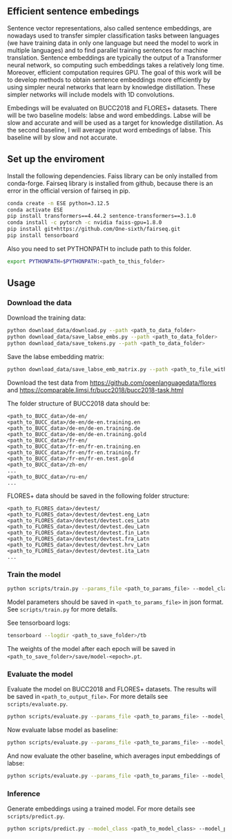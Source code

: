 ## Efficient sentence embedings
Sentence vector representations, also called sentence embeddings, are nowadays used to transfer simpler classification tasks between languages (we have training data in only one language but need the model to work in multiple languages) and to find parallel training sentences for machine translation. Sentence embeddings are typically the output of a Transformer neural network, so computing such embeddings takes a relatively long time. Moreover, efficient computation requires GPU. The goal of this work will be to develop methods to obtain sentence embeddings more efficiently by using simpler neural networks that learn by knowledge distillation. These simpler networks will include models with 1D convolutions.

Embedings will be evaluated on BUCC2018 and FLORES+ datasets. There will be two baseline models: labse and word embeddings. Labse will be slow and accurate and will be used as a target for knowledge distillation. As the second baseline, I will average input word embedings of labse. This baseline will by slow and not accurate.

## Set up the enviroment
Install the following dependencies. Faiss library can be only installed from conda-forge. Fairseq library is installed from github, because there is an error in the official version of fairseq in pip.
```bash
conda create -n ESE python=3.12.5
conda activate ESE
pip install transformers==4.44.2 sentence-transformers==3.1.0
conda install -c pytorch -c nvidia faiss-gpu=1.8.0
pip install git+https://github.com/One-sixth/fairseq.git
pip install tensorboard
```
Also you need to set PYTHONPATH to include path to this folder.
```bash
export PYTHONPATH=$PYTHONPATH:<path_to_this_folder>
```

## Usage

### Download the data

Download the training data:
```bash
python download_data/download.py --path <path_to_data_folder>
python download_data/save_labse_embs.py --path <path_to_data_folder>
python download_data/save_tokens.py --path <path_to_data_folder>
```

Save the labse embedding matrix:
```bash
python download_data/save_labse_emb_matrix.py --path <path_to_file_with_labse_emb_matrix>
```

Download the test data from https://github.com/openlanguagedata/flores and https://comparable.limsi.fr/bucc2018/bucc2018-task.html

The folder structure of BUCC2018 data should be:
```
<path_to_BUCC_data>/de-en/
<path_to_BUCC_data>/de-en/de-en.training.en
<path_to_BUCC_data>/de-en/de-en.training.de
<path_to_BUCC_data>/de-en/de-en.training.gold
<path_to_BUCC_data>/fr-en/
<path_to_BUCC_data>/fr-en/fr-en.training.en
<path_to_BUCC_data>/fr-en/fr-en.training.fr
<path_to_BUCC_data>/fr-en/fr-en.test.gold
<path_to_BUCC_data>/zh-en/
...
<path_to_BUCC_data>/ru-en/
...
```
FLORES+ data should be saved in the following folder structure:
```
<path_to_FLORES_data>/devtest/
<path_to_FLORES_data>/devtest/devtest.eng_Latn
<path_to_FLORES_data>/devtest/devtest.ces_Latn
<path_to_FLORES_data>/devtest/devtest.deu_Latn
<path_to_FLORES_data>/devtest/devtest.fin_Latn
<path_to_FLORES_data>/devtest/devtest.fra_Latn
<path_to_FLORES_data>/devtest/devtest.hrv_Latn
<path_to_FLORES_data>/devtest/devtest.ita_Latn
...
```

### Train the model

```bash
python scripts/train.py --params_file <path_to_params_file> --model_class architectures.light_convolution.LightConvModel
```
Model parameters should be saved in `<path_to_params_file>` in json format. See `scripts/train.py` for more details.

See tensorboard logs:
```bash
tensorboard --logdir <path_to_save_folder>/tb
```
The weights of the model after each epoch will be saved in `<path_to_save_folder>/save/model-<epoch>.pt`.

### Evaluate the model
Evaluate the model on BUCC2018 and FLORES+ datasets. The results will be saved in `<path_to_output_file>`. For more details see `scripts/evaluate.py`.
```bash
python scripts/evaluate.py --params_file <path_to_params_file> --model_class architectures.light_convolution.LightConvModel --model_path <path_to_model_folder> --output_file <path_to_output_file>
```
Now evaluate labse model as baseline:
```bash
python scripts/evaluate.py --params_file <path_to_params_file> --model_class architectures.baseline.labse.LabseModel --model_path <path_to_model_folder> --output_file <path_to_output_file>
```
And now evaluate the other baseline, which averages input embeddings of labse:
```bash
python scripts/evaluate.py --params_file <path_to_params_file> --model_class architectures.baseline.input_emb.InputEmbAverageModel --model_path <path_to_model_folder> --output_file <path_to_output_file>
```

### Inference
Generate embeddings using a trained model. For more details see `scripts/predict.py`.
```bash
python scripts/predict.py --model_class <path_to_model_class> --model_path <path_to_model_folder> --input_file <path_to_input_file> --output_file <path_to_output_file> --batch_size <batch_size>
```